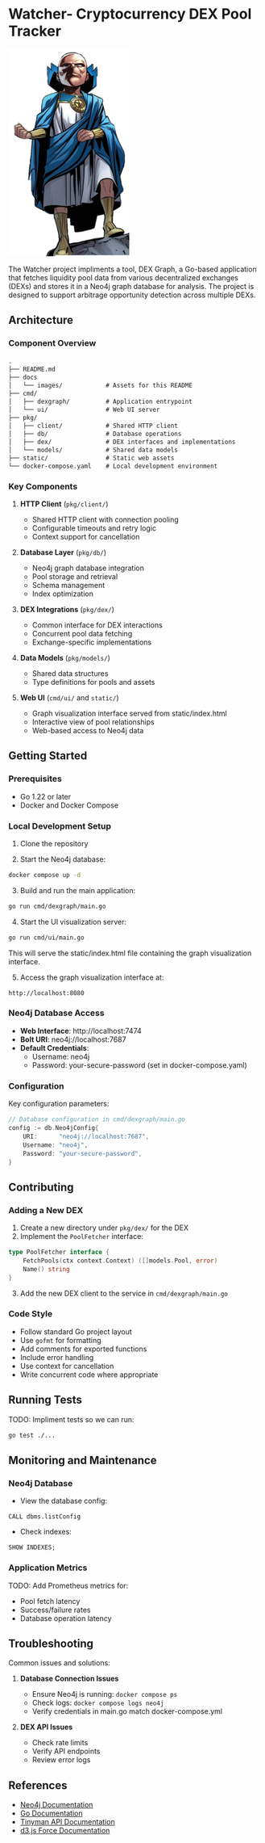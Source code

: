 # Watcher- Cryptocurrency DEX Pool Tracker

![Graph Visualization Example](docs/images/Uatu_the_Watcher.png)

The Watcher project impliments a tool, DEX Graph, a Go-based application that fetches liquidity pool data from various decentralized exchanges (DEXs) and stores it in a Neo4j graph database for analysis. The project is designed to support arbitrage opportunity detection across multiple DEXs.

## Architecture

### Component Overview

```
.
├── README.md
├── docs
│   └── images/            # Assets for this README
├── cmd/
│   ├── dexgraph/          # Application entrypoint
│   └── ui/                # Web UI server
├── pkg/
│   ├── client/            # Shared HTTP client
│   ├── db/                # Database operations
│   ├── dex/               # DEX interfaces and implementations
│   └── models/            # Shared data models
├── static/                # Static web assets
└── docker-compose.yaml    # Local development environment
```

### Key Components

1. **HTTP Client** (`pkg/client/`)
   - Shared HTTP client with connection pooling
   - Configurable timeouts and retry logic
   - Context support for cancellation

2. **Database Layer** (`pkg/db/`)
   - Neo4j graph database integration
   - Pool storage and retrieval
   - Schema management
   - Index optimization

3. **DEX Integrations** (`pkg/dex/`)
   - Common interface for DEX interactions
   - Concurrent pool data fetching
   - Exchange-specific implementations

4. **Data Models** (`pkg/models/`)
   - Shared data structures
   - Type definitions for pools and assets

5. **Web UI** (`cmd/ui/` and `static/`)
   - Graph visualization interface served from static/index.html
   - Interactive view of pool relationships
   - Web-based access to Neo4j data

## Getting Started

### Prerequisites

- Go 1.22 or later
- Docker and Docker Compose

### Local Development Setup

1. Clone the repository

2. Start the Neo4j database:
```bash
docker compose up -d
```

3. Build and run the main application:
```bash
go run cmd/dexgraph/main.go
```

4. Start the UI visualization server:
```bash
go run cmd/ui/main.go
```
This will serve the static/index.html file containing the graph visualization interface.

5. Access the graph visualization interface at:
```
http://localhost:8080
```

### Neo4j Database Access

- **Web Interface**: http://localhost:7474
- **Bolt URI**: neo4j://localhost:7687
- **Default Credentials**: 
  - Username: neo4j
  - Password: your-secure-password (set in docker-compose.yaml)

### Configuration

Key configuration parameters:

```go
// Database configuration in cmd/dexgraph/main.go
config := db.Neo4jConfig{
    URI:      "neo4j://localhost:7687",
    Username: "neo4j",
    Password: "your-secure-password",
}
```

## Contributing

### Adding a New DEX

1. Create a new directory under `pkg/dex/` for the DEX
2. Implement the `PoolFetcher` interface:
```go
type PoolFetcher interface {
    FetchPools(ctx context.Context) ([]models.Pool, error)
    Name() string
}
```
3. Add the new DEX client to the service in `cmd/dexgraph/main.go`

### Code Style

- Follow standard Go project layout
- Use `gofmt` for formatting
- Add comments for exported functions
- Include error handling
- Use context for cancellation
- Write concurrent code where appropriate

## Running Tests

TODO: Impliment tests so we can run:

```bash
go test ./...
```

## Monitoring and Maintenance

### Neo4j Database

- View the database config:
```cypher
CALL dbms.listConfig
```

- Check indexes:
```cypher
SHOW INDEXES;
```

### Application Metrics

TODO: Add Prometheus metrics for:
- Pool fetch latency
- Success/failure rates
- Database operation latency

## Troubleshooting

Common issues and solutions:

1. **Database Connection Issues**
   - Ensure Neo4j is running: `docker compose ps`
   - Check logs: `docker compose logs neo4j`
   - Verify credentials in main.go match docker-compose.yml

2. **DEX API Issues**
   - Check rate limits
   - Verify API endpoints
   - Review error logs


## References

- [Neo4j Documentation](https://neo4j.com/docs/)
- [Go Documentation](https://golang.org/doc/)
- [Tinyman API Documentation](https://docs.tinyman.org/)
- [d3.js Force Documentation](https://d3js.org/d3-force)

